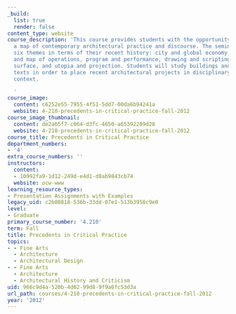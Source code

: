 ```yaml
---
_build:
  list: true
  render: false
content_type: website
course_description: 'This course provides students with the opportunity to develop
  a map of contemporary architectural practice and discourse. The seminar examines
  six themes in terms of their recent history: city and global economy, urban plan
  and map of operations, program and performance, drawing and scripting, image and
  surface, and utopia and projection. Students will study buildings and read relevant
  texts in order to place recent architectural projects in disciplinary and cultural
  context.

  '
course_image:
  content: c6252e55-7955-4f51-5dd7-00da6b94241a
  website: 4-210-precedents-in-critical-practice-fall-2012
course_image_thumbnail:
  content: de2a65f7-c064-d3fc-4650-a65392289d28
  website: 4-210-precedents-in-critical-practice-fall-2012
course_title: Precedents in Critical Practice
department_numbers:
- '4'
extra_course_numbers: ''
instructors:
  content:
  - 10992fa9-1d12-249d-e4d1-d0ab9843cb74
  website: ocw-www
learning_resource_types:
- Presentation Assignments with Examples
legacy_uid: c2b08818-536b-33dd-07e1-513b3958c9e0
level:
- Graduate
primary_course_number: '4.210'
term: Fall
title: Precedents in Critical Practice
topics:
- - Fine Arts
  - Architecture
  - Architectural Design
- - Fine Arts
  - Architecture
  - Architectural History and Criticism
uid: 966c9d4a-520b-4d02-99d8-9f9a6fc53d3a
url_path: courses/4-210-precedents-in-critical-practice-fall-2012
year: '2012'
---
```

